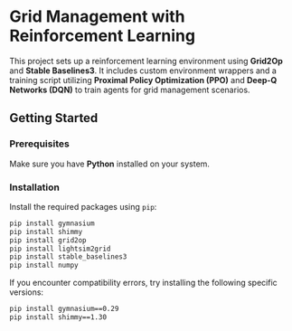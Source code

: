 # Grid Management with Reinforcement Learning

This project sets up a reinforcement learning environment using **Grid2Op** and **Stable Baselines3**. It includes custom environment wrappers and a training script utilizing **Proximal Policy Optimization (PPO)** and **Deep-Q Networks (DQN)** to train agents for grid management scenarios.

## Getting Started

### Prerequisites
Make sure you have **Python** installed on your system.

### Installation
Install the required packages using `pip`:

```bash
pip install gymnasium
pip install shimmy
pip install grid2op
pip install lightsim2grid
pip install stable_baselines3
pip install numpy
```
If you encounter compatibility errors, try installing the following specific versions:

```bash
pip install gymnasium==0.29
pip install shimmy==1.30
```
